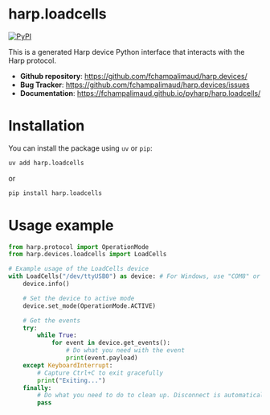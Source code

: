 # harp.loadcells

[![PyPI](https://img.shields.io/pypi/v/harp.loadcells)](https://pypi.org/project/harp.loadcells/)

This is a generated Harp device Python interface that interacts with the Harp protocol.

- **Github repository**: <https://github.com/fchampalimaud/harp.devices/>
- **Bug Tracker**: <https://github.com/fchampalimaud/harp.devices/issues>
- **Documentation**: <https://fchampalimaud.github.io/pyharp/harp.loadcells/>

# Installation
You can install the package using `uv` or `pip`:

```bash
uv add harp.loadcells
```
or

```bash
pip install harp.loadcells
```

# Usage example

```python
from harp.protocol import OperationMode
from harp.devices.loadcells import LoadCells

# Example usage of the LoadCells device
with LoadCells("/dev/ttyUSB0") as device: # For Windows, use "COM8" or similar
    device.info()

    # Set the device to active mode
    device.set_mode(OperationMode.ACTIVE)

    # Get the events
    try:
        while True:
            for event in device.get_events():
                # Do what you need with the event
                print(event.payload)
    except KeyboardInterrupt:
        # Capture Ctrl+C to exit gracefully
        print("Exiting...")
    finally:
        # Do what you need to do to clean up. Disconnect is automatically called with the "with" statement.
        pass
```